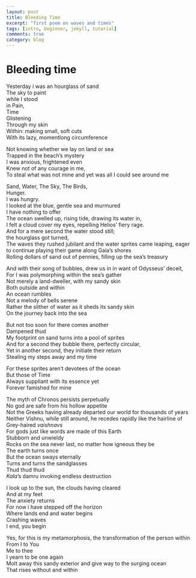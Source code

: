 ```yaml
---
layout: post
title: Bleeding Time
excerpt: "first poem on waves and times"
tags: [intro, beginner, jekyll, tutorial]
comments: true
category: blog
---
```

# Bleeding time  
Yesterday i was an hourglass of sand  
The sky to paint  
while I stood  
in Pain,  
Time  
Glistening   
Through my skin  
Within: making small, soft cuts   
With its lazy, momentlong circumference  
  
Not knowing whether we lay on land or sea  
Trapped in the beach’s mystery  
I was anxious, frightened even  
Knew not of any courage in me,  
To steal what was not mine and yet was all I could see around me  
  
Sand, Water, The Sky, The Birds,    
Hunger.   
I was hungry.  
I looked at the blue, gentle sea and murmured  
I have nothing to offer  
The ocean swelled up, rising tide, drawing its water in,  
I felt a cloud cover my eyes, repelling Helios’ fiery rage.  
And for a mere second the water stood still;   
the hourglass got turned,  
The waves they rushed jubilant and the water sprites came leaping, eager   
to continue playing their game along Gaia’s shores   
Rolling dollars of sand out of pennies, filling up the sea’s treasury   
    
And with their song of bubbles, drew us in in want of Odysseus’ deceit,  
For I was polymorphing within the sea’s gather  
Not merely a land-dweller, with my sandy skin  
Both outside and within  
An ocean rumbles  
Not a melody of bells serene  
Rather the slither of water as it sheds its sandy skin  
On the journey back into the sea  
  
But not too soon for there comes another  
Dampened thud  
My footprint on sand turns into a pool of sprites  
And for a second they bubble there, perfectly circular,  
Yet in another second, they initiate their return  
Stealing my steps away and my time  
  
For these sprites aren’t devotees of the ocean  
But those of Time  
Always suppliant with its essence yet  
Forever famished for mine  
  
The myth of Chronos persists perpetually  
No god are safe from his hollow appetite  
Not the Greeks having already departed our world for thousands of years  
Neither Vishnu, while still around, he recedes rapidly like the hairline of Grey-haired *vaishnavs*  
For gods just like words are made of this Earth  
Stubborn and unwieldy  
Rocks on the sea never last, no matter how igneous they be  
The earth turns once  
But the ocean sways eternally  
Turns and turns the sandglasses  
Thud thud thud  
*Kala*’s damru invoking endless destruction  
  
I look up to the sun, the clouds having cleared  
And at my feet  
The anxiety returns  
For now i have stepped off the horizon  
Where lands end and water begins  
Crashing waves  
I end, you begin  
  
Yes, for this is my metamorphosis, the transformation of the person within  
From I to You  
Me to thee  
I yearn to be one again  
Molt away this sandy exterior and give way to the surging ocean  
That rises without and within  
  
